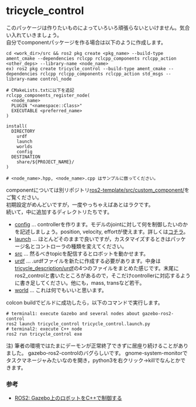 # tricycle_control

このパッケージは作りたいものによっていろいろ頑張らないといけません。気合い入れていきましょう。  
自分でcomponentパッケージを作る場合は以下のように作成します。  

```
cd <work_dir>/src && ros2 pkg create <pkg_name> --build-type ament_cmake --dependencies rclcpp rclcpp_components rclcpp_action <other_deps> --library-name <node_name>
ex) ros2 pkg create tricycle_control --build-type ament_cmake --dependencies rclcpp rclcpp_components rclcpp_action std_msgs --library-name control_node

# CMakeLists.txtに以下を追記
rclcpp_components_register_node(
  <node_name>
  PLUGIN "<namespace::Class>"
  EXECUTABLE <preferred_name>
)

install(
  DIRECTORY
    urdf
    launch
    worlds
    config
  DESTINATION 
    share/${PROJECT_NAME}/
)

# <node_name>.hpp, <node_name>.cpp はサンプルに倣ってください。
```

componentについては別リポジトリ[ros2-template/src/custom_component/](https://github.com/husty530/ros2-template/tree/master/src/custom_component)をご覧ください。  
初期設定がめんどいですが，一度やっちゃえばあとはラクです。  
続いて，中に追加するディレクトリたちです。  

* [config](config) ... controllerを作ります。モデルのjointに対して何を制御したいのかを記述しましょう。position, velocity, effortが使えます。詳しくは[コチラ](https://qiita.com/MoriKen/items/78b0ad8c1eae257646dd)。
* [launch](launch) ... ほとんどそのままで良いですが，カスタマイズするときはパッケージ名とコントローラの種類を変えてください。
* [src](src) ... 然るべきtopicを配信するとロボットを動かせます。
* [urdf](urdf) ... .urdfファイルを新たに作成する必要があります。中身は[tricycle_description/urdf](../tricycle_description/urdf)の4つのファイルをまとめた感じです。末尾にros2_controlと書いたところがあるので，そこだけcontrollerに対応するように書き足してください。他にも，mass, transなど若干。
* [world](world) ... これは何でもいいと思います。

colcon buildでビルドに成功したら，以下のコマンドで実行します。  
```
# terminal1: execute Gazebo and several nodes about gazebo-ros2-control
ros2 launch tricycle_control tricycle_control.launch.py
# terminal2: execute C++ node
ros2 run tricycle_control exe
```

注) 筆者の環境ではたまにデーモンが正常終了できずに居座り続けることがありました。
gazebo-ros2-controlのバグらしいです。
gnome-system-monitorでタスクマネージャみたいなのを開き，python3を右クリック→killでなんとかできます。

### 参考
* [ROS2: Gazebo上のロボットをC++で制御する](https://zenn.dev/tasada038/articles/8598bb6eea5fdf)
